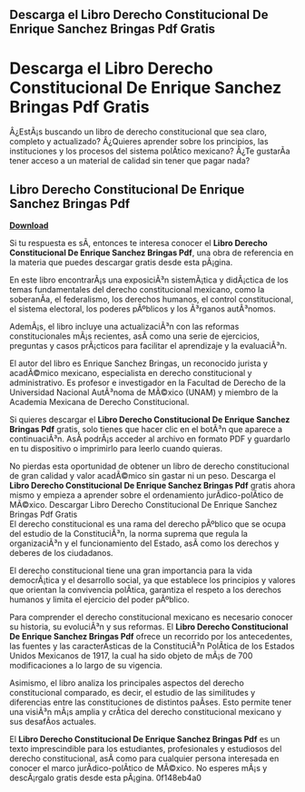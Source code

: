 ## Descarga el Libro Derecho Constitucional De Enrique Sanchez Bringas Pdf Gratis

  
# Descarga el Libro Derecho Constitucional De Enrique Sanchez Bringas Pdf Gratis
 
Â¿EstÃ¡s buscando un libro de derecho constitucional que sea claro, completo y actualizado? Â¿Quieres aprender sobre los principios, las instituciones y los procesos del sistema polÃ­tico mexicano? Â¿Te gustarÃ­a tener acceso a un material de calidad sin tener que pagar nada?
 
## Libro Derecho Constitucional De Enrique Sanchez Bringas Pdf


[**Download**](https://www.google.com/url?q=https%3A%2F%2Fbltlly.com%2F2tKGff&sa=D&sntz=1&usg=AOvVaw2ykNPak5xJd5NVAY77Kte-)

 
Si tu respuesta es sÃ­, entonces te interesa conocer el **Libro Derecho Constitucional De Enrique Sanchez Bringas Pdf**, una obra de referencia en la materia que puedes descargar gratis desde esta pÃ¡gina.
 
En este libro encontrarÃ¡s una exposiciÃ³n sistemÃ¡tica y didÃ¡ctica de los temas fundamentales del derecho constitucional mexicano, como la soberanÃ­a, el federalismo, los derechos humanos, el control constitucional, el sistema electoral, los poderes pÃºblicos y los Ã³rganos autÃ³nomos.
 
AdemÃ¡s, el libro incluye una actualizaciÃ³n con las reformas constitucionales mÃ¡s recientes, asÃ­ como una serie de ejercicios, preguntas y casos prÃ¡cticos para facilitar el aprendizaje y la evaluaciÃ³n.
 
El autor del libro es Enrique Sanchez Bringas, un reconocido jurista y acadÃ©mico mexicano, especialista en derecho constitucional y administrativo. Es profesor e investigador en la Facultad de Derecho de la Universidad Nacional AutÃ³noma de MÃ©xico (UNAM) y miembro de la Academia Mexicana de Derecho Constitucional.
 
Si quieres descargar el **Libro Derecho Constitucional De Enrique Sanchez Bringas Pdf** gratis, solo tienes que hacer clic en el botÃ³n que aparece a continuaciÃ³n. AsÃ­ podrÃ¡s acceder al archivo en formato PDF y guardarlo en tu dispositivo o imprimirlo para leerlo cuando quieras.
 
No pierdas esta oportunidad de obtener un libro de derecho constitucional de gran calidad y valor acadÃ©mico sin gastar ni un peso. Descarga el **Libro Derecho Constitucional De Enrique Sanchez Bringas Pdf** gratis ahora mismo y empieza a aprender sobre el ordenamiento jurÃ­dico-polÃ­tico de MÃ©xico.
 Descargar Libro Derecho Constitucional De Enrique Sanchez Bringas Pdf Gratis  
El derecho constitucional es una rama del derecho pÃºblico que se ocupa del estudio de la ConstituciÃ³n, la norma suprema que regula la organizaciÃ³n y el funcionamiento del Estado, asÃ­ como los derechos y deberes de los ciudadanos.
 
El derecho constitucional tiene una gran importancia para la vida democrÃ¡tica y el desarrollo social, ya que establece los principios y valores que orientan la convivencia polÃ­tica, garantiza el respeto a los derechos humanos y limita el ejercicio del poder pÃºblico.
 
Para comprender el derecho constitucional mexicano es necesario conocer su historia, su evoluciÃ³n y sus reformas. El **Libro Derecho Constitucional De Enrique Sanchez Bringas Pdf** ofrece un recorrido por los antecedentes, las fuentes y las caracterÃ­sticas de la ConstituciÃ³n PolÃ­tica de los Estados Unidos Mexicanos de 1917, la cual ha sido objeto de mÃ¡s de 700 modificaciones a lo largo de su vigencia.
 
Asimismo, el libro analiza los principales aspectos del derecho constitucional comparado, es decir, el estudio de las similitudes y diferencias entre las constituciones de distintos paÃ­ses. Esto permite tener una visiÃ³n mÃ¡s amplia y crÃ­tica del derecho constitucional mexicano y sus desafÃ­os actuales.
 
El **Libro Derecho Constitucional De Enrique Sanchez Bringas Pdf** es un texto imprescindible para los estudiantes, profesionales y estudiosos del derecho constitucional, asÃ­ como para cualquier persona interesada en conocer el marco jurÃ­dico-polÃ­tico de MÃ©xico. No esperes mÃ¡s y descÃ¡rgalo gratis desde esta pÃ¡gina.
 0f148eb4a0
